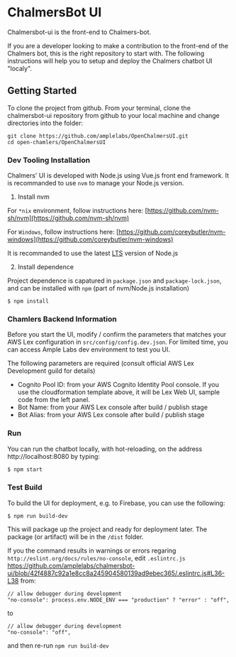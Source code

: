 # ChalmersBot UI

Chalmersbot-ui is the front-end to Chalmers-bot.

If you are a developer looking to make a contribution to the front-end of the Chalmers bot, this is the right repository to start with. The following instructions will help you to setup and deploy the Chalmers chatbot UI "localy".

## Getting Started 

To clone the project from github. From your terminal, clone the chalmersbot-ui repository from github to your local machine and change directories into the folder:

```
git clone https://github.com/amplelabs/OpenChalmersUI.git 
cd open-chamlers/OpenChalmersUI
```

### Dev Tooling Installation

Chalmers' UI is developed with Node.js using Vue.js front end framework. It is recommanded to use `nvm` to manage your Node.js version.

1. Install nvm

For `*nix` environment, follow instructions here: [https://github.com/nvm-sh/nvm](https://github.com/nvm-sh/nvm)

For `Windows`, follow instructions here: [https://github.com/coreybutler/nvm-windows](https://github.com/coreybutler/nvm-windows)

It is recommanded to use the latest [LTS](https://nodejs.org/en/about/releases/) version of Node.js

2. Install dependence

Project dependence is capatured in `package.json` and `package-lock.json`, and can be installed with `npm` (part of nvm/Node.js installation)

```
$ npm install
```

### Chamlers Backend Information

Before you start the UI, modify / confirm the parameters that matches your AWS Lex configuration in `src/config/config.dev.json`.  For limited time, you can access Ample Labs dev environment to test you UI.

The following parameters are required (consult official AWS Lex Development guild for details)
- Cognito Pool ID: from your AWS Cognito Identity Pool console. If you use the cloudformation template above, it will be Lex Web UI, sample code from the left panel.
- Bot Name: from your AWS Lex console after build / publish stage
- Bot Alias: from your AWS Lex console after build / publish stage

### Run

You can run the chatbot locally, with hot-reloading, on the address http://localhost:8080 by typing:
```bash
$ npm start
```

### Test Build

To build the UI for deployment, e.g. to Firebase, you can use the following:

```
$ npm run build-dev
```

This will package up the project and ready for deployment later. The package (or artifact) will be in the `/dist` folder.

If you the command results in warnings or errors regaring `http://eslint.org/docs/rules/no-console`, edit `.eslintrc.js` https://github.com/amplelabs/chalmersbot-ui/blob/42f4887c92a1e8cc8a245904580139ad9ebec365/.eslintrc.js#L36-L38 from:

```
// allow debugger during development                                                                                         
"no-console": process.env.NODE_ENV === "production" ? "error" : "off",
```

to

```
// allow debugger during development
"no-console": "off",
```

and then re-run `npm run build-dev`

